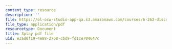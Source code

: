 ```yaml
---
content_type: resource
description: ''
file: https://ol-ocw-studio-app-qa.s3.amazonaws.com/courses/6-262-discrete-stochastic-processes-spring-2011/e3ad0f194e882768cbd9fd1ce704647c_K-iHODiS0-8.pdf
file_type: application/pdf
resourcetype: Document
title: 3play pdf file
uid: e3ad0f19-4e88-2768-cbd9-fd1ce704647c
---
```

